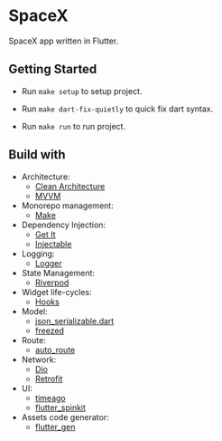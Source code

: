 # SpaceX

SpaceX app written in Flutter.

## Getting Started

- Run `make setup` to setup project.

- Run `make dart-fix-quietly` to quick fix dart syntax.

- Run `make run` to run project.

## Build with

- Architecture:
  - [Clean Architecture](https://blog.cleancoder.com/uncle-bob/2012/08/13/the-clean-architecture.html)
  - [MVVM](https://en.wikipedia.org/wiki/Model-view-viewmodel)
- Monorepo management:
  - [Make](https://www.gnu.org/software/make/manual/make.html)
- Dependency Injection:
  - [Get It](https://github.com/fluttercommunity/get_it)
  - [Injectable](https://pub.dev/packages/injectable)
- Logging:
  - [Logger](https://github.com/leisim/logger)
- State Management:
  - [Riverpod](https://riverpod.dev)
- Widget life-cycles:
  - [Hooks](https://github.com/rrousselGit/flutter_hooks)
- Model:
  - [json_serializable.dart](https://github.com/google/json_serializable.dart)
  - [freezed](https://github.com/rrousselGit/freezed)
- Route:
  - [auto_route](https://github.com/Milad-Akarie/auto_route_library)
- Network:
  - [Dio](https://github.com/flutterchina/dio)
  - [Retrofit](https://github.com/trevorwang/retrofit.dart)
- UI:
  - [timeago](https://pub.dev/packages/timeago)
  - [flutter_spinkit](https://pub.dev/packages/flutter_spinkit)
- Assets code generator: 
  - [flutter_gen](https://github.com/FlutterGen/flutter_gen)

